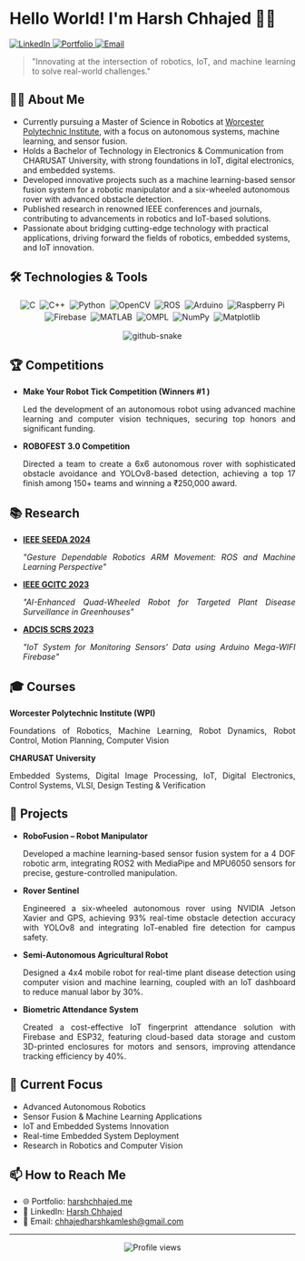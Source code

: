 # Hello World! I'm Harsh Chhajed 👋🏼

<p align="left">
  <a href="https://www.linkedin.com/in/harshchhajed30">
    <img src="https://img.shields.io/badge/LinkedIn-0077B5?style=for-the-badge&logo=linkedin&logoColor=white" alt="LinkedIn"/>
  </a>
  <a href="https://sites.google.com/view/harshchhajed/">
    <img src="https://img.shields.io/badge/Portfolio-FF5722?style=for-the-badge&logo=google-chrome&logoColor=white" alt="Portfolio"/>
  </a>
  <a href="mailto:chhajedharshkamlesh@gmail.com">
    <img src="https://img.shields.io/badge/Email-D14836?style=for-the-badge&logo=gmail&logoColor=white" alt="Email"/>
  </a>
</p>


> <p align="justify">"Innovating at the intersection of robotics, IoT, and machine learning to solve real-world challenges."</p>

## 👨‍💻 About Me

<p align="justify">
<ul>
  <li>Currently pursuing a Master of Science in Robotics at <a href="https://www.wpi.edu" target="_blank">Worcester Polytechnic Institute</a>, with a focus on autonomous systems, machine learning, and sensor fusion.</li>
  <li>Holds a Bachelor of Technology in Electronics & Communication from CHARUSAT University, with strong foundations in IoT, digital electronics, and embedded systems.</li>
  <li>Developed innovative projects such as a machine learning-based sensor fusion system for a robotic manipulator and a six-wheeled autonomous rover with advanced obstacle detection.</li>
  <li>Published research in renowned IEEE conferences and journals, contributing to advancements in robotics and IoT-based solutions.</li>
  <li>Passionate about bridging cutting-edge technology with practical applications, driving forward the fields of robotics, embedded systems, and IoT innovation.</li>
</ul>
</p>

## 🛠️ Technologies & Tools

<p align="center">
  <img src="https://img.shields.io/badge/C-00599C?style=for-the-badge&logo=c&logoColor=white" alt="C" style="display:inline-block; margin:2px;" />
  <img src="https://img.shields.io/badge/C++-00599C?style=for-the-badge&logo=c%2B%2B&logoColor=white" alt="C++" style="display:inline-block; margin:2px;" />
  <img src="https://img.shields.io/badge/Python-3776AB?style=for-the-badge&logo=python&logoColor=white" alt="Python" style="display:inline-block; margin:2px;" />
  <img src="https://img.shields.io/badge/OpenCV-5C3EE8?style=for-the-badge&logo=opencv&logoColor=white" alt="OpenCV" style="display:inline-block; margin:2px;" />
  <img src="https://img.shields.io/badge/ROS-22314B?style=for-the-badge&logo=ros&logoColor=white" alt="ROS" style="display:inline-block; margin:2px;" />
  <img src="https://img.shields.io/badge/Arduino-00979D?style=for-the-badge&logo=arduino&logoColor=white" alt="Arduino" style="display:inline-block; margin:2px;" />
  <img src="https://img.shields.io/badge/Raspberry%20Pi-C51A4A?style=for-the-badge&logo=raspberry-pi&logoColor=white" alt="Raspberry Pi" style="display:inline-block; margin:2px;" />
  <img src="https://img.shields.io/badge/Firebase-FFCA28?style=for-the-badge&logo=firebase&logoColor=black" alt="Firebase" style="display:inline-block; margin:2px;" />
  <img src="https://img.shields.io/badge/MATLAB-0076A8?style=for-the-badge&logo=matlab&logoColor=white" alt="MATLAB" style="display:inline-block; margin:2px;" />
  <img src="https://img.shields.io/badge/OMPL-4285F4?style=for-the-badge&logo=&logoColor=white" alt="OMPL" style="display:inline-block; margin:2px;" />
  <img src="https://img.shields.io/badge/NumPy-013243?style=for-the-badge&logo=numpy&logoColor=white" alt="NumPy" style="display:inline-block; margin:2px;" />
  <img src="https://img.shields.io/badge/Matplotlib-11557C?style=for-the-badge&logo=matplotlib&logoColor=white" alt="Matplotlib" style="display:inline-block; margin:2px;" />
</p>


<p align="center">
  <picture>
    <source media="(prefers-color-scheme: dark)" srcset="https://raw.githubusercontent.com/tobiasmeyhoefer/tobiasmeyhoefer/output/github-snake-dark.svg" />
    <source media="(prefers-color-scheme: light)" srcset="https://raw.githubusercontent.com/tobiasmeyhoefer/tobiasmeyhoefer/output/github-snake.svg" />
    <img alt="github-snake" src="https://raw.githubusercontent.com/tobiasmeyhoefer/tobiasmeyhoefer/output/github-snake.svg" />
  </picture>
</p>


## 🏆 Competitions

- **Make Your Robot Tick Competition (Winners #1 )**  
  <p align="justify">Led the development of an autonomous robot using advanced machine learning and computer vision techniques, securing top honors and significant funding.</p>
- **ROBOFEST 3.0 Competition**  
  <p align="justify">Directed a team to create a 6x6 autonomous rover with sophisticated obstacle avoidance and YOLOv8-based detection, achieving a top 17 finish among 150+ teams and winning a ₹250,000 award.</p>

## 📚 Research

- **[IEEE SEEDA 2024](https://ieeexplore.ieee.org/document/10734617)**  
  <p align="justify"><em>"Gesture Dependable Robotics ARM Movement: ROS and Machine Learning Perspective"</em></p>
- **[IEEE GCITC 2023](https://ieeexplore.ieee.org/document/10426431)**  
  <p align="justify"><em>"AI-Enhanced Quad-Wheeled Robot for Targeted Plant Disease Surveillance in Greenhouses"</em></p>
- **[ADCIS SCRS 2023](https://doi.org/10.56155/978-81-955020-2-8-40)**  
  <p align="justify"><em>"IoT System for Monitoring Sensors’ Data using Arduino Mega-WIFI Firebase"</em></p>

## 🎓 Courses

**Worcester Polytechnic Institute (WPI)**  
<p align="justify">Foundations of Robotics, Machine Learning, Robot Dynamics, Robot Control, Motion Planning, Computer Vision</p>

**CHARUSAT University**  
<p align="justify">Embedded Systems, Digital Image Processing, IoT, Digital Electronics, Control Systems, VLSI, Design Testing & Verification</p>

## 🚀 Projects

- **RoboFusion – Robot Manipulator**  
  <p align="justify">Developed a machine learning-based sensor fusion system for a 4 DOF robotic arm, integrating ROS2 with MediaPipe and MPU6050 sensors for precise, gesture-controlled manipulation.</p>
- **Rover Sentinel**  
  <p align="justify">Engineered a six-wheeled autonomous rover using NVIDIA Jetson Xavier and GPS, achieving 93% real-time obstacle detection accuracy with YOLOv8 and integrating IoT-enabled fire detection for campus safety.</p>
- **Semi-Autonomous Agricultural Robot**  
  <p align="justify">Designed a 4x4 mobile robot for real-time plant disease detection using computer vision and machine learning, coupled with an IoT dashboard to reduce manual labor by 30%.</p>
- **Biometric Attendance System**  
  <p align="justify">Created a cost-effective IoT fingerprint attendance solution with Firebase and ESP32, featuring cloud-based data storage and custom 3D-printed enclosures for motors and sensors, improving attendance tracking efficiency by 40%.</p>

## 🎯 Current Focus

- Advanced Autonomous Robotics  
- Sensor Fusion & Machine Learning Applications  
- IoT and Embedded Systems Innovation  
- Real-time Embedded System Deployment  
- Research in Robotics and Computer Vision  

## 📫 How to Reach Me

- 🌐 Portfolio: [harshchhajed.me](https://sites.google.com/view/harshchhajed/)  
- 💼 LinkedIn: [Harsh Chhajed](https://www.linkedin.com/in/harshchhajed30)  
- 📧 Email: [chhajedharshkamlesh@gmail.com](mailto:chhajedharshkamlesh@gmail.com)

---

<p align="center">
  <img src="https://komarev.com/ghpvc/?username=harshchhajed&label=Profile%20views&color=0e75b6&style=flat" alt="Profile views" />
</p>
